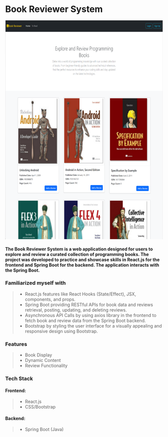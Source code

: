 # Book Reviewer System

<img src="./Screenshots/home.png" height="700" width="100%">

#### The Book Reviewer System is a web application designed for users to explore and review a curated collection of programming books. The project was developed to practice and showcase skills in React.js for the frontend and Spring Boot for the backend. The application interacts with the Spring Boot.

### Familiarized myself with

> - React.js features like React Hooks (State/Effect), JSX, components, and props.
> - Spring Boot providing RESTful APIs for book data and reviews retrieval, posting, updating, and deleting reviews.
> - Asynchronous API Calls by using axios library in the frontend to fetch book  and review data from the Spring Boot backend.
> - Bootstrap by styling the user interface for a visually appealing and responsive design using Bootstrap.

### Features
> - Book Display
> - Dynamic Content
> - Review Functionality

### Tech Stack

#### Frontend:
> - React.js
> - CSS/Bootstrap

#### Backend:
> - Spring Boot (Java)
